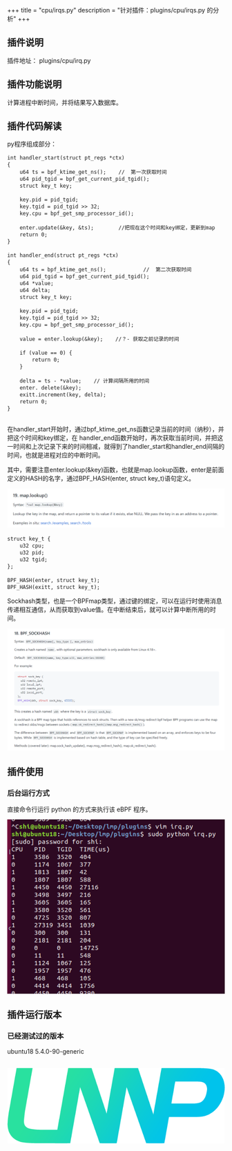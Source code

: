 +++
title = "cpu/irqs.py"
description = "针对插件：plugins/cpu/irqs.py 的分析"
+++

## 插件说明

插件地址： plugins/cpu/irq.py

## 插件功能说明

计算进程中断时间，并将结果写入数据库。

## 插件代码解读

py程序组成部分：

```
int handler_start(struct pt_regs *ctx)
{ 
    u64 ts = bpf_ktime_get_ns();    //	第一次获取时间
    u64 pid_tgid = bpf_get_current_pid_tgid();
    struct key_t key;
    
    key.pid = pid_tgid;
    key.tgid = pid_tgid >> 32;
    key.cpu = bpf_get_smp_processor_id();

    enter.update(&key, &ts);  		//把现在这个时间和key绑定，更新到map
    return 0;
}

int handler_end(struct pt_regs *ctx)
{
    u64 ts = bpf_ktime_get_ns();			//	第二次获取时间
    u64 pid_tgid = bpf_get_current_pid_tgid();
    u64 *value;
    u64 delta;
    struct key_t key;

    key.pid = pid_tgid;
    key.tgid = pid_tgid >> 32;
    key.cpu = bpf_get_smp_processor_id();
  
    value = enter.lookup(&key);    //？- 获取之前记录的时间

    if (value == 0) {
        return 0;
    }

    delta = ts - *value;   	// 计算间隔所用的时间
    enter. delete(&key);
    exitt.increment(key, delta);
    return 0;
}


```

在handler_start开始时，通过bpf_ktime_get_ns函数记录当前的时间（纳秒），并把这个时间和key绑定，在 handler_end函数开始时，再次获取当前时间，并把这一时间和上次记录下来的时间相减，就得到了handler_start和handler_end间隔的时间，也就是进程对应的中断时间。



其中，需要注意enter.lookup(&key)函数，也就是map.lookup函数，enter是前面定义的HASH的名字，通过BPF_HASH(enter, struct key_t)语句定义。

![image-20220114224258665](./images/image-20220114224258665.png)

```
struct key_t {
    u32 cpu;
    u32 pid;
    u32 tgid;
};

BPF_HASH(enter, struct key_t);
BPF_HASH(exitt, struct key_t);
```

Sockhash类型，也是一个BPFmap类型，通过键的绑定，可以在运行时使用消息传递相互通信，从而获取到value值。在中断结束后，就可以计算中断所用的时间。

![image-20220114222826702](./images/image-20220114222826702.png)



## 插件使用

### 后台运行方式

直接命令行运行 python 的方式来执行该 eBPF 程序。

![image-20220114222759374](./images/image-20220114222759374.png)


## 插件运行版本

### 已经测试过的版本

ubuntu18 5.4.0-90-generic

## 



![img](./images/LMP-logo.png)